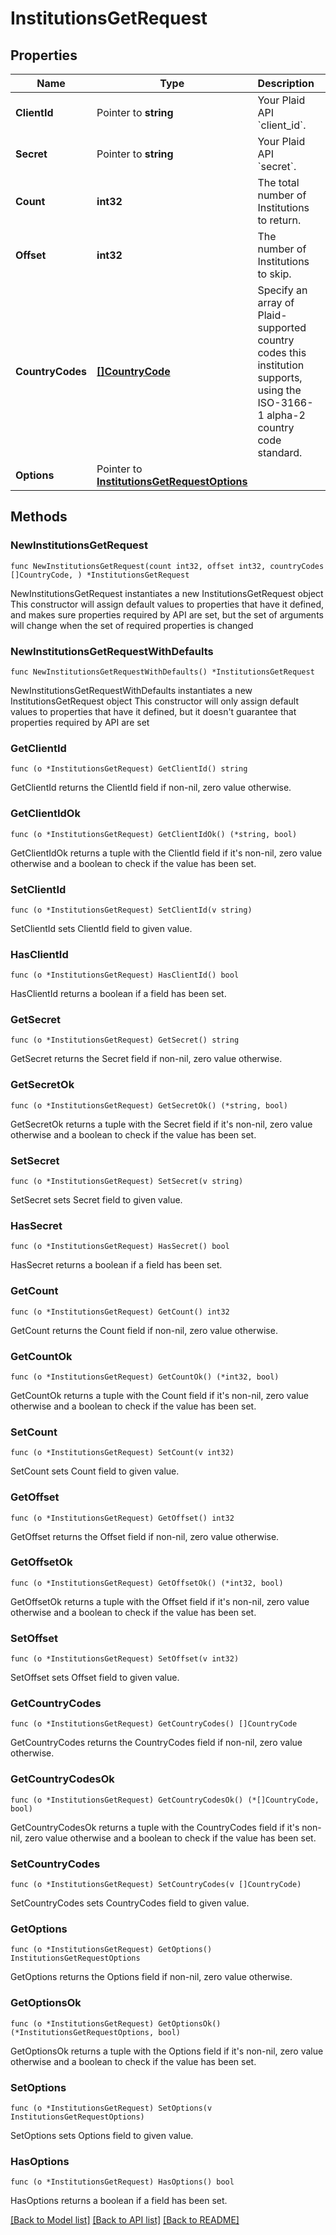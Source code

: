 # InstitutionsGetRequest

## Properties

Name | Type | Description | Notes
------------ | ------------- | ------------- | -------------
**ClientId** | Pointer to **string** | Your Plaid API &#x60;client_id&#x60;. | [optional] 
**Secret** | Pointer to **string** | Your Plaid API &#x60;secret&#x60;. | [optional] 
**Count** | **int32** | The total number of Institutions to return. | 
**Offset** | **int32** | The number of Institutions to skip. | 
**CountryCodes** | [**[]CountryCode**](CountryCode.md) | Specify an array of Plaid-supported country codes this institution supports, using the ISO-3166-1 alpha-2 country code standard.  | 
**Options** | Pointer to [**InstitutionsGetRequestOptions**](InstitutionsGetRequestOptions.md) |  | [optional] 

## Methods

### NewInstitutionsGetRequest

`func NewInstitutionsGetRequest(count int32, offset int32, countryCodes []CountryCode, ) *InstitutionsGetRequest`

NewInstitutionsGetRequest instantiates a new InstitutionsGetRequest object
This constructor will assign default values to properties that have it defined,
and makes sure properties required by API are set, but the set of arguments
will change when the set of required properties is changed

### NewInstitutionsGetRequestWithDefaults

`func NewInstitutionsGetRequestWithDefaults() *InstitutionsGetRequest`

NewInstitutionsGetRequestWithDefaults instantiates a new InstitutionsGetRequest object
This constructor will only assign default values to properties that have it defined,
but it doesn't guarantee that properties required by API are set

### GetClientId

`func (o *InstitutionsGetRequest) GetClientId() string`

GetClientId returns the ClientId field if non-nil, zero value otherwise.

### GetClientIdOk

`func (o *InstitutionsGetRequest) GetClientIdOk() (*string, bool)`

GetClientIdOk returns a tuple with the ClientId field if it's non-nil, zero value otherwise
and a boolean to check if the value has been set.

### SetClientId

`func (o *InstitutionsGetRequest) SetClientId(v string)`

SetClientId sets ClientId field to given value.

### HasClientId

`func (o *InstitutionsGetRequest) HasClientId() bool`

HasClientId returns a boolean if a field has been set.

### GetSecret

`func (o *InstitutionsGetRequest) GetSecret() string`

GetSecret returns the Secret field if non-nil, zero value otherwise.

### GetSecretOk

`func (o *InstitutionsGetRequest) GetSecretOk() (*string, bool)`

GetSecretOk returns a tuple with the Secret field if it's non-nil, zero value otherwise
and a boolean to check if the value has been set.

### SetSecret

`func (o *InstitutionsGetRequest) SetSecret(v string)`

SetSecret sets Secret field to given value.

### HasSecret

`func (o *InstitutionsGetRequest) HasSecret() bool`

HasSecret returns a boolean if a field has been set.

### GetCount

`func (o *InstitutionsGetRequest) GetCount() int32`

GetCount returns the Count field if non-nil, zero value otherwise.

### GetCountOk

`func (o *InstitutionsGetRequest) GetCountOk() (*int32, bool)`

GetCountOk returns a tuple with the Count field if it's non-nil, zero value otherwise
and a boolean to check if the value has been set.

### SetCount

`func (o *InstitutionsGetRequest) SetCount(v int32)`

SetCount sets Count field to given value.


### GetOffset

`func (o *InstitutionsGetRequest) GetOffset() int32`

GetOffset returns the Offset field if non-nil, zero value otherwise.

### GetOffsetOk

`func (o *InstitutionsGetRequest) GetOffsetOk() (*int32, bool)`

GetOffsetOk returns a tuple with the Offset field if it's non-nil, zero value otherwise
and a boolean to check if the value has been set.

### SetOffset

`func (o *InstitutionsGetRequest) SetOffset(v int32)`

SetOffset sets Offset field to given value.


### GetCountryCodes

`func (o *InstitutionsGetRequest) GetCountryCodes() []CountryCode`

GetCountryCodes returns the CountryCodes field if non-nil, zero value otherwise.

### GetCountryCodesOk

`func (o *InstitutionsGetRequest) GetCountryCodesOk() (*[]CountryCode, bool)`

GetCountryCodesOk returns a tuple with the CountryCodes field if it's non-nil, zero value otherwise
and a boolean to check if the value has been set.

### SetCountryCodes

`func (o *InstitutionsGetRequest) SetCountryCodes(v []CountryCode)`

SetCountryCodes sets CountryCodes field to given value.


### GetOptions

`func (o *InstitutionsGetRequest) GetOptions() InstitutionsGetRequestOptions`

GetOptions returns the Options field if non-nil, zero value otherwise.

### GetOptionsOk

`func (o *InstitutionsGetRequest) GetOptionsOk() (*InstitutionsGetRequestOptions, bool)`

GetOptionsOk returns a tuple with the Options field if it's non-nil, zero value otherwise
and a boolean to check if the value has been set.

### SetOptions

`func (o *InstitutionsGetRequest) SetOptions(v InstitutionsGetRequestOptions)`

SetOptions sets Options field to given value.

### HasOptions

`func (o *InstitutionsGetRequest) HasOptions() bool`

HasOptions returns a boolean if a field has been set.


[[Back to Model list]](../README.md#documentation-for-models) [[Back to API list]](../README.md#documentation-for-api-endpoints) [[Back to README]](../README.md)


